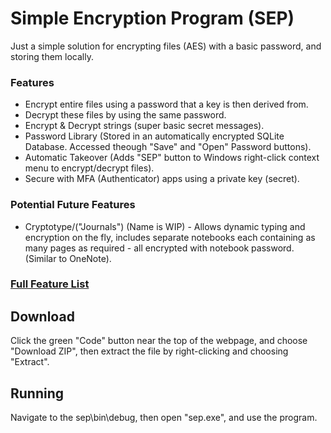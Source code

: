 # Simple Encryption Program (SEP)

Just a simple solution for encrypting files (AES) with a basic password, and storing them locally.

### Features

* Encrypt entire files using a password that a key is then derived from.
* Decrypt these files by using the same password.
* Encrypt & Decrypt strings (super basic secret messages).
* Password Library (Stored in an automatically encrypted SQLite Database. Accessed theough "Save" and "Open" Password buttons).
* Automatic Takeover (Adds "SEP" button to Windows right-click context menu to encrypt/decrypt files).
* Secure with MFA (Authenticator) apps using a private key (secret).

### Potential Future Features

* Cryptotype/("Journals") (Name is WIP) - Allows dynamic typing and encryption on the fly, includes separate notebooks each containing as many pages as required - all encrypted with notebook password. (Similar to OneNote).

### [Full Feature List](https://github.com/users/JamieM0/projects/5)

## Download

Click the green "Code" button near the top of the webpage, and choose "Download ZIP", then extract the file by right-clicking and choosing "Extract".

## Running

Navigate to the sep\bin\debug, then open "sep.exe", and use the program.
